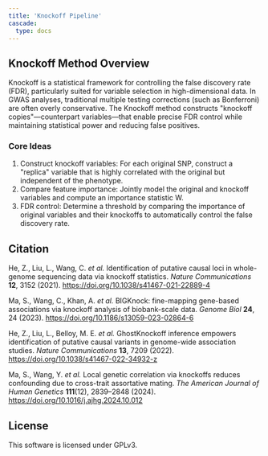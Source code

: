 ```yaml
---
title: 'Knockoff Pipeline'
cascade:
  type: docs
---
```


## Knockoff Method Overview

Knockoff is a statistical framework for controlling the false discovery rate (FDR), particularly suited for variable selection in high-dimensional data. In GWAS analyses, traditional multiple testing corrections (such as Bonferroni) are often overly conservative. The Knockoff method constructs "knockoff copies"—counterpart variables—that enable precise FDR control while maintaining statistical power and reducing false positives.

### Core Ideas

1. Construct knockoff variables: For each original SNP, construct a "replica" variable that is highly correlated with the original but independent of the phenotype.
2. Compare feature importance: Jointly model the original and knockoff variables and compute an importance statistic W.
3. FDR control: Determine a threshold by comparing the importance of original variables and their knockoffs to automatically control the false discovery rate.

## Citation

He, Z., Liu, L., Wang, C. *et al.* Identification of putative causal loci in whole-genome sequencing data via knockoff statistics. *Nature Communications* **12**, 3152 (2021). https://doi.org/10.1038/s41467-021-22889-4

Ma, S., Wang, C., Khan, A. *et al.* BIGKnock: fine-mapping gene-based associations via knockoff analysis of biobank-scale data. *Genome Biol* **24**, 24 (2023). https://doi.org/10.1186/s13059-023-02864-6

He, Z., Liu, L., Belloy, M. E. *et al.* GhostKnockoff inference empowers identification of putative causal variants in genome-wide association studies. *Nature Communications* **13**, 7209 (2022). https://doi.org/10.1038/s41467-022-34932-z

Ma, S., Wang, Y. *et al.* Local genetic correlation via knockoffs reduces confounding due to cross-trait assortative mating. *The American Journal of Human Genetics* **111**(12), 2839–2848 (2024). https://doi.org/10.1016/j.ajhg.2024.10.012

## License

This software is licensed under GPLv3.